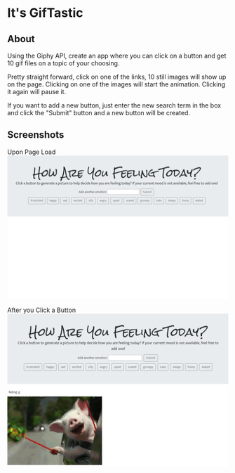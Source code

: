 # It's GifTastic

## About
Using the Giphy API, create an app where you can click on a button and get 10 gif files on a topic of your choosing.

Pretty straight forward, click on one of the links, 10 still images will show up on the page.  Clicking on one of the images will start the animation.  Clicking it again will pause it.

If you want to add a new button, just enter the new search term in the box and click the "Submit" button and a new button will be created.

## Screenshots
Upon Page Load
![screenshot](/assets/images/screenshot.PNG)

After you Click a Button
![screenshot](/assets/images/screenshot2.PNG)
